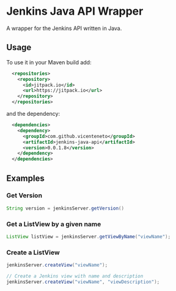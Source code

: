 # Jenkins Java API Wrapper

A wrapper for the Jenkins API written in Java.

## Usage

To use it in your Maven build add:
```xml
  <repositories>
    <repository>
      <id>jitpack.io</id>
      <url>https://jitpack.io</url>
    </repository>
  </repositories>
```

and the dependency:

```xml
  <dependencies>
    <dependency>
      <groupId>com.github.vicenteneto</groupId>
      <artifactId>jenkins-java-api</artifactId>
      <version>0.0.1.8</version>
    </dependency>
  </dependencies>
```

## Examples

### Get Version
```java
String version = jenkinsServer.getVersion()
```

### Get a ListView by a given name
```java
ListView listView = jenkinsServer.getViewByName("viewName");
```

### Create a ListView
```java
jenkinsServer.createView("viewName");

// Create a Jenkins view with name and description
jenkinsServer.createView("viewName", "viewDescription");
```
